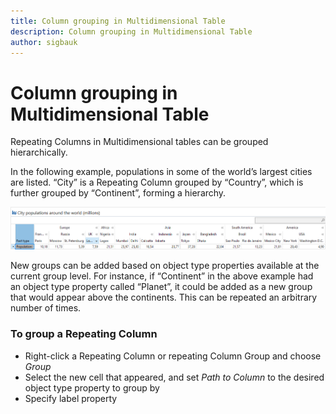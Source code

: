 ```yaml
---
title: Column grouping in Multidimensional Table
description: Column grouping in Multidimensional Table
author: sigbauk
---
```

# Column grouping in Multidimensional Table

Repeating Columns in Multidimensional tables can be grouped hierarchically.

In the following example, populations in some of the world’s largest cities are listed. “City” is a Repeating Column grouped by “Country”, which is further grouped by “Continent”, forming a hierarchy.

![Column_grouping__cities_countries_continents.png](media/Column_grouping__cities_countries_continents.png)

New groups can be added based on object type properties available at the current group level. For instance, if “Continent” in the above example had an object type property called “Planet”, it could be added as a new group that would appear above the continents. This can be repeated an arbitrary number of times.

### To group a Repeating Column
-	Right-click a Repeating Column or repeating Column Group and choose *Group*
-	Select the new cell that appeared, and set *Path to Column* to the desired object type property to group by
-	Specify label property